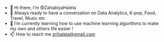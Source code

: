 - 👋 Hi there, I’m @ZahabiyaHalela 
- 👀 Always ready to have a conversation on Data Analytics, K-pop, Food, Travel, Music etc  
- 🌱 I’m currently learning how to use machine learning algorithms to make my own and others life easier !  
- 📫 How to reach me zrjhalela@gmail.com

<!---
ZahabiyaHalela/ZahabiyaHalela is a ✨ special ✨ repository because its `README.md` (this file) appears on your GitHub profile.
You can click the Preview link to take a look at your changes.
--->
